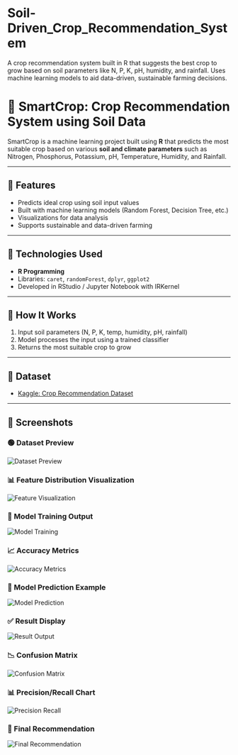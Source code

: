# Soil-Driven_Crop_Recommendation_System
A crop recommendation system built in R that suggests the best crop to grow based on soil parameters like N, P, K, pH, humidity, and rainfall. Uses machine learning models to aid data-driven, sustainable farming decisions.

# 🌾 SmartCrop: Crop Recommendation System using Soil Data

SmartCrop is a machine learning project built using **R** that predicts the most suitable crop based on various **soil and climate parameters** such as Nitrogen, Phosphorus, Potassium, pH, Temperature, Humidity, and Rainfall.

---

## 📌 Features

- Predicts ideal crop using soil input values
- Built with machine learning models (Random Forest, Decision Tree, etc.)
- Visualizations for data analysis
- Supports sustainable and data-driven farming

---

## 🧪 Technologies Used

- **R Programming**
- Libraries: `caret`, `randomForest`, `dplyr`, `ggplot2`
- Developed in RStudio / Jupyter Notebook with IRKernel

---

## 🧠 How It Works

1. Input soil parameters (N, P, K, temp, humidity, pH, rainfall)
2. Model processes the input using a trained classifier
3. Returns the most suitable crop to grow

---

## 📂 Dataset

- [Kaggle: Crop Recommendation Dataset](https://www.kaggle.com/datasets/atharvaingle/crop-recommendation-dataset)

---

## 📸 Screenshots

### 🟢 Dataset Preview
![Dataset Preview](/images/Screenshot%202025-04-07%20002225.png)

### 📊 Feature Distribution Visualization
![Feature Visualization](/images/Screenshot%202025-04-07%20002258.png)

### 🧪 Model Training Output
![Model Training](/images/Screenshot%202025-04-07%20002324.png)

### 📈 Accuracy Metrics
![Accuracy Metrics](/images/Screenshot%202025-04-07%20002445.png)

### 🧠 Model Prediction Example
![Model Prediction](/images/Screenshot%202025-04-07%20002607.png)

### ✅ Result Display
![Result Output](/images/Screenshot%202025-04-07%20002628.png)

### 📉 Confusion Matrix
![Confusion Matrix](/images/Screenshot%202025-04-07%20002702.png)

### 📊 Precision/Recall Chart
![Precision Recall](/images/Screenshot%202025-04-07%20002746.png)

### 📌 Final Recommendation
![Final Recommendation](/images/Screenshot%202025-04-07%20002810.png)

